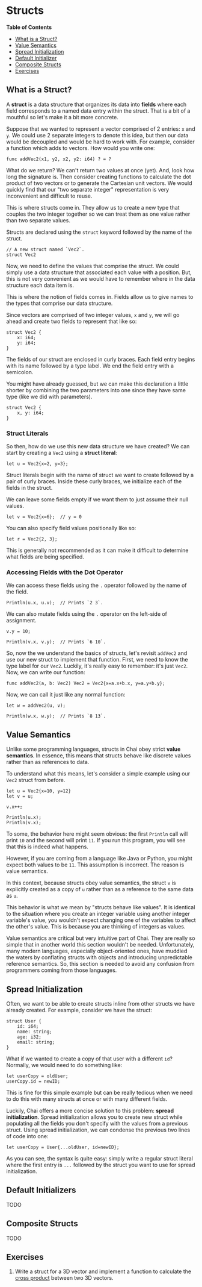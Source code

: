 # Structs

**Table of Contents**

- [What is a Struct?](#struct-intro)
- [Value Semantics](#value-semantics)
- [Spread Initialization](#spread-init)
- [Default Initializer](#default-init)
- [Composite Structs](#composite-structs)
- [Exercises](#exercises)

## <a name="struct-intro"/> What is a Struct?

A **struct** is a data structure that organizes its data into **fields** where
each field corresponds to a named data entry within the struct.  That is a bit
of a mouthful so let's make it a bit more concrete.

Suppose that we wanted to represent a vector comprised of 2 entries: `x` and `y`.
We could use 2 separate integers to denote this idea, but then our data would be
decoupled and would be hard to work with.  For example, consider a function which adds
to vectors.  How would you write one:

    func addVec2(x1, y2, x2, y2: i64) ? = ?

What do we return?  We can't return two values at once (yet).  And, look how
long the signature is.  Then consider creating functions to calculate the dot
product of two vectors or to generate the Cartesian unit vectors.  We would
quickly find that our "two separate integer" representation is very inconvenient
and difficult to reuse.

This is where structs come in.  They allow us to create a new type that couples the
two integer together so we can treat them as one value rather than two separate
values.

Structs are declared using the `struct` keyword followed by the name of the struct.

    // A new struct named `Vec2`.
    struct Vec2

Now, we need to define the values that comprise the struct.  We could simply use
a data structure that associated each value with a position.  But, this is not
very convenient as we would have to remember where in the data structure each
data item is.  

This is where the notion of fields comes in.  Fields allow us to give names to
the types that comprise our data structure.

Since vectors are comprised of two integer values, `x` and `y`, we will go ahead
and create two fields to represent that like so:

    struct Vec2 {
        x: i64;
        y: i64;
    }

The fields of our struct are enclosed in curly braces.  Each field entry begins with
its name followed by a type label.  We end the field entry with a semicolon.  

You might have already guessed, but we can make this declaration a little
shorter by combining the two parameters into one since they have same type (like
we did with parameters).

    struct Vec2 {
        x, y: i64;
    }

### Struct Literals

So then, how do we use this new data structure we have created?  We can start by
creating a `Vec2` using a **struct literal**:

    let u = Vec2{x=2, y=3};

Struct literals begin with the name of struct we want to create followed by a
pair of curly braces.  Inside these curly braces, we initialize each of the
fields in the struct.

We can leave some fields empty if we want them to just assume their null values.

    let v = Vec2{x=6};  // y = 0

You can also specify field values positionally like so:

    let r = Vec2{2, 3};

This is generally not recommended as it can make it difficult to determine what
fields are being specified.

### Accessing Fields with the Dot Operator

We can access these fields using the `.` operator followed by the name of the
field.

    Println(u.x, u.v);  // Prints `2 3`.

We can also mutate fields using the `.` operator on the left-side of assignment.

    v.y = 10;

    Println(v.x, v.y);  // Prints `6 10`.

So, now the we understand the basics of structs, let's revisit `addVec2` and use
our new struct to implement that function.  First, we need to know the type label
for our `Vec2`.  Luckily, it's really easy to remember: it's just `Vec2`.  Now,
we can write our function:

    func addVec2(a, b: Vec2) Vec2 = Vec2{x=a.x+b.x, y=a.y+b.y};

Now, we can call it just like any normal function:

    let w = addVec2(u, v);

    Println(w.x, w.y);  // Prints `8 13`.

## <a name="value-semantics"/> Value Semantics

Unlike some programming languages, structs in Chai obey strict
**value semantics**.  In essence, this means that structs behave like discrete
values rather than as references to data.  

To understand what this means, let's consider a simple example
using our `Vec2` struct from before.

    let u = Vec2{x=10, y=12}
    let v = u;

    v.x++;

    Println(u.x); 
    Println(v.x);

To some, the behavior here might seem obvious: the first `Println` call will
print `10` and the second will print `11`.  If you run this program, you will
see that this is indeed what happens.

However, if you are coming from a language like Java or Python, you might expect
both values to be `11`.  This assumption is incorrect.  The reason is value
semantics.

In this context, because structs obey value semantics, the struct `v` is explicitly
created as a copy of `u` rather than as a reference to the same data as `u`.  

This behavior is what we mean by "structs behave like values".  It is identical
to the situation where you create an integer variable using another integer variable's
value, you wouldn't expect changing one of the variables to affect the other's value.
This is because you are thinking of integers as values.  

Value semantics are critical but very intuitive part of Chai.  They are really
so simple that in another world this section wouldn't be needed.  Unfortunately,
many modern languages, especially object-oriented ones, have muddied the waters
by conflating structs with objects and introducing unpredictable reference
semantics.  So, this section is needed to avoid any confusion from programmers
coming from those languages.

## <a name="spread-init"/> Spread Initialization

Often, we want to be able to create structs inline from other structs we have already
created.  For example, consider we have the struct:

    struct User {
        id: i64;
        name: string;
        age: i32;
        email: string;
    }

What if we wanted to create a copy of that user with a different `id`?  Normally,
we would need to do something like:

    let userCopy = oldUser;
    userCopy.id = newID;

This is fine for this simple example but can be really tedious when we need to
do this with many structs at once or with many different fields.  

Luckily, Chai offers a more concise solution to this problem: 
**spread initialization**. Spread initialization allows you to create new struct
while populating all the fields you don't specify with the values from a
previous struct.  Using spread initialization, we can condense the previous two
lines of code into one:

    let userCopy = User{...oldUser, id=newID};

As you can see, the syntax is quite easy: simply write a regular struct literal
where the first entry is `...` followed by the struct you want to use for spread
initialization.

## <a name="default-init"/> Default Initializers

TODO

## <a name="composite-structs"/> Composite Structs

TODO

## <a name="exercises"> Exercises

1. Write a struct for a 3D vector and implement a function to calculate the
   [cross product](https://en.wikipedia.org/wiki/Cross_product) between two 3D
   vectors.